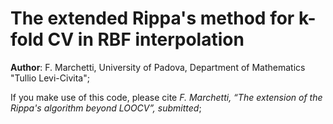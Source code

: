 # The extended Rippa's method for k-fold CV in RBF interpolation

**Author**: F. Marchetti, University of Padova, Department of Mathematics "Tullio Levi-Civita";

If you make use of this code, please cite *F. Marchetti, “The extension of the Rippa's algorithm beyond LOOCV”, submitted*;
